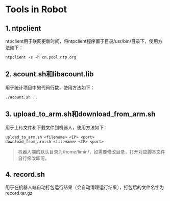 # Tools in Robot

## 1. ntpclient
ntpclient用于联网更新时间，将ntpclient程序置于目录/usr/bin/目录下，使用方法如下：

```
ntpclient -s -h cn.pool.ntp.org
```

## 2. acount.sh和libacount.lib
用于统计项目中的代码行数，使用方法如下：

```
./acount.sh ..
```

## 3. upload_to_arm.sh和download_from_arm.sh
用于上传文件和下载文件到机器人，使用方法如下：

```
upload_to_arm.sh <filename> <IP> <port>
download_from_arm.sh <filename> <IP> <port>
```

> 机器人端的默认目录为/home/limin/，如需要修改目录，打开对应脚本文件自行修改即可。

## 4. record.sh
用于在机器人端自动打包运行结果（会自动清理运行结果），打包后的文件名字为record.tar.gz



